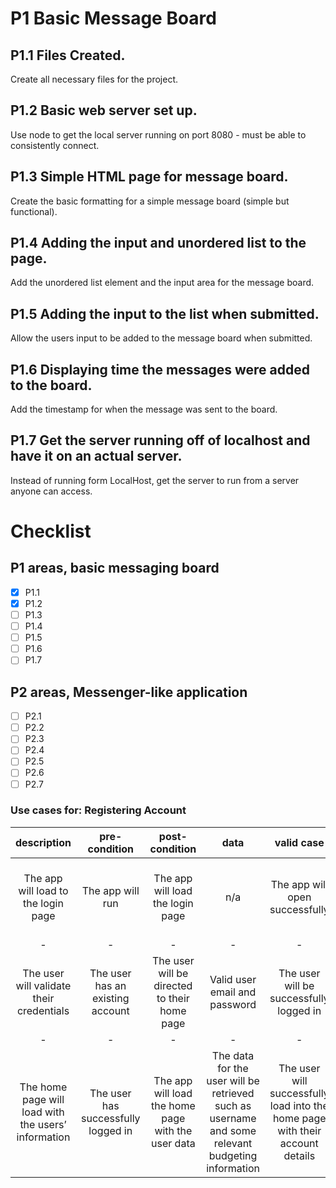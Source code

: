 # P1 Basic Message Board

## P1.1 Files Created.

Create all necessary files for the project.

## P1.2 Basic web server set up.

Use node to get the local server running on port 8080 - must be able to consistently connect.

## P1.3 Simple HTML page for message board.

Create the basic formatting for a simple message board (simple but functional).

## P1.4 Adding the input and unordered list to the page.

Add the unordered list element and the input area for the message board.

## P1.5 Adding the input to the list when submitted.

Allow the users input to be added to the message board when submitted.

## P1.6 Displaying time the messages were added to the board.

Add the timestamp for when the message was sent to the board.

## P1.7 Get the server running off of localhost and have it on an actual server.

Instead of running form LocalHost, get the server to run from a server anyone can access.

# Checklist

## P1 areas, basic messaging board

- [x] P1.1
- [x] P1.2
- [ ] P1.3
- [ ] P1.4
- [ ] P1.5
- [ ] P1.6
- [ ] P1.7

## P2 areas, Messenger-like application

- [ ] P2.1
- [ ] P2.2
- [ ] P2.3
- [ ] P2.4
- [ ] P2.5
- [ ] P2.6
- [ ] P2.7

### Use cases for: Registering Account

|description|pre-condition|post-condition|data|valid case|alt case|error case|
|:-:|:-:|:-:|:-:|:-:|:-:|:-:|
|The app will load to the login page|The app will run|The app will load the login page|n/a|The app will open successfully|n/a|The app may crash/be unable to load the page|
|-|-|-|-|-|-|-|
|The user will validate their credentials|The user has an existing account|The user will be directed to their home page|Valid user email and password|The user will be successfully logged in|n/a|The user may enter the wrong information or not have an account|
|-|-|-|-|-|-|-|
| The home page will load with the users’ information | The user has successfully logged in | The app will load the home page with the user data|The data for the user will be retrieved such as username and some relevant budgeting information | The user will successfully load into the home page with their account details |n/a| The app may crash or there could be an error in retrieving the users’ information |

